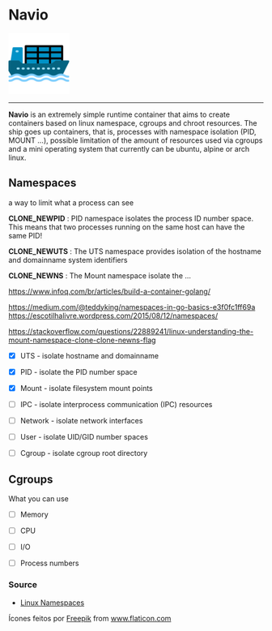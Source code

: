 # Navio

<img src="/cargueiro.png" alt="drawing" width="120"/>

----------------------------

**Navio** is an extremely simple runtime container that aims to create containers based on linux namespace, cgroups and chroot resources. The ship goes up containers, that is, processes with namespace isolation (PID, MOUNT ...), possible limitation of the amount of resources used via cgroups and a mini operating system that currently can be ubuntu, alpine or arch linux.



## Namespaces

a way to limit what a process can see

**CLONE_NEWPID** : PID namespace isolates the process ID number space. This means that two processes running on the same host can have the same PID!

**CLONE_NEWUTS** : The UTS namespace provides isolation of the hostname and domainname system identifiers

**CLONE_NEWNS** : The Mount namespace isolate the ...



https://www.infoq.com/br/articles/build-a-container-golang/


https://medium.com/@teddyking/namespaces-in-go-basics-e3f0fc1ff69a
https://escotilhalivre.wordpress.com/2015/08/12/namespaces/

https://stackoverflow.com/questions/22889241/linux-understanding-the-mount-namespace-clone-clone-newns-flag




- [x] UTS - isolate hostname and domainname

- [x] PID - isolate the PID number space

- [x] Mount - isolate filesystem mount points

- [ ] IPC - isolate interprocess communication (IPC) resources

- [ ] Network - isolate network interfaces

- [ ] User - isolate UID/GID number spaces

- [ ] Cgroup - isolate cgroup root directory


## Cgroups

What you can use

- [ ] Memory

- [ ] CPU

- [ ] I/O

- [ ] Process numbers



### Source

  - [Linux Namespaces](https://medium.com/@teddyking/linux-namespaces-850489d3ccf)
  
<div>Ícones feitos por <a href="https://www.flaticon.com/br/autores/freepik" title="Freepik">Freepik</a> from <a href="https://www.flaticon.com/br/" title="Flaticon">www.flaticon.com</a></div>
